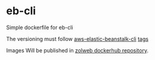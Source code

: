 # eb-cli
Simple dockerfile for eb-cli


The versioning must follow [aws-elastic-beanstalk-cli](https://github.com/aws/aws-elastic-beanstalk-cli) [tags](https://github.com/aws/aws-elastic-beanstalk-cli/tags)

Images Will be published in [zolweb dockerhub repository](https://hub.docker.com/u/zolweb).

